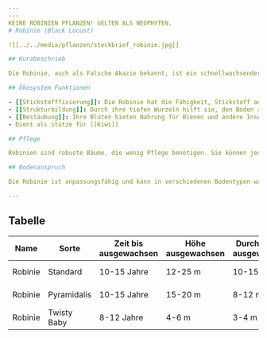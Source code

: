 ```yaml
---
---
KEINE ROBINIEN PFLANZEN! GELTEN ALS NEOPHYTEN.
# Robinie (Black Locust)

![[../../media/pflanzen/steckbrief_robinie.jpg]]

## Kurzbeschrieb

Die Robinie, auch als Falsche Akazie bekannt, ist ein schnellwachsender, laubabwerfender Baum. Er ist bekannt für sein hartes Holz und die Fähigkeit, Stickstoff im Boden zu fixieren.

## Ökosystem Funktionen

- [[Stickstofffixierung]]: Die Robinie hat die Fähigkeit, Stickstoff aus der Luft zu binden und den Boden zu bereichern, wodurch sie andere Pflanzen unterstützt.
- [[Strukturbildung]]: Durch ihre tiefen Wurzeln hilft sie, den Boden zu lockern und zu belüften.
- [[Bestäubung]]: Ihre Blüten bieten Nahrung für Bienen und andere Insekten.
- Dient als stütze für [[Kiwi]]

## Pflege

Robinien sind robuste Bäume, die wenig Pflege benötigen. Sie können jedoch anfällig für bestimmte Krankheiten sein und benötigen gelegentlich einen Schnitt.

## Bodenanspruch

Die Robinie ist anpassungsfähig und kann in verschiedenen Bodentypen wachsen, bevorzugt jedoch gut durchlässige Böden. Ein pH-Wert zwischen 6,0 und 7,5 ist ideal.

---
```


## Tabelle

| Name | Sorte | Zeit bis ausgewachsen | Höhe ausgewachsen | Durchmesser ausgewachsen | Wasseranspruch (1-5) | Lichtanspruch (1-5) | Bodenanspruch (1-5) | pH-Wert | Ertrag | Arbeitsaufwand (Stunden/Jahr) | Schwierigkeitsgrad (1-5) | Wasseraufnahme (mm/Tag) | Blütezeit | Vegetationszeit | Erntezeit | Pflanzzeitpunkt | Typizität | Frostresistenz (1-5) | Einheimisch (Schweiz) | Invasiv (Schweiz) | Propagation | Saatgutgetreu (true to seed) |
|------|-------|-----------------------|--------------------|------------------------|---------------------|-------------------|-------------------|-------|-------|----------------------------|----------------------|----------------------|---------|----------------|----------|----------------|----------|------------------|------------------|----------------|------------|-----------------------------|
| Robinie | Standard | 10-15 Jahre | 12-25 m | 10-15 m | 2 | 4 | 3 | 6.5 | Gering | 5-10 | 2 | 2-4 mm | Frühling | Frühling bis Herbst | Nicht relevant | Frühling | Laubbaum | 5 | [ ] | [x] | Samen | [x] |
| Robinie | Pyramidalis | 10-15 Jahre | 15-20 m | 8-12 m | 2 | 4 | 3 | 6.5 | Gering | 5-10 | 2 | 2-4 mm | Frühling | Frühling bis Herbst | Nicht relevant | Frühling | Laubbaum | 5 | [ ] | [x] | Samen | [x] |
| Robinie | Twisty Baby | 8-12 Jahre | 4-6 m | 3-4 m | 2 | 4 | 3 | 6.5 | Gering | 5-10 | 2 | 2-4 mm | Frühling | Frühling bis Herbst | Nicht relevant | Frühling | Laubbaum | 5 | [ ] | [x] | Samen | [x] |
